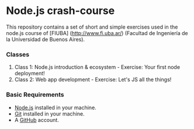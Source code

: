 # Node.js crash-course

This repository contains a set of short and simple exercises used in the node.js course of [FIUBA] (http://www.fi.uba.ar/) (Facultad de Ingeniería de la Universidad de Buenos Aires).

### Classes

1. Class 1: Node.js introduction & ecosystem - Exercise: Your first node deployment!
2. Class 2: Web app development - Exercise: Let's JS all the things!


### Basic Requirements

* [Node.js](https://nodejs.org/en/) installed in your machine.
* [Git](https://git-scm.com/book/en/v2/Getting-Started-Installing-Git) installed in your machine.
* A [GitHub](https://github.com/) account.

